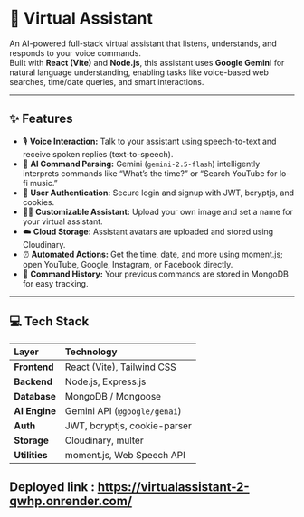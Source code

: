 # 🧠 Virtual Assistant

An AI-powered full-stack virtual assistant that listens, understands, and responds to your voice commands.  
Built with **React (Vite)** and **Node.js**, this assistant uses **Google Gemini** for natural language understanding, enabling tasks like voice-based web searches, time/date queries, and smart interactions.

---

## ✨ Features

- 🎙️ **Voice Interaction:** Talk to your assistant using speech-to-text and receive spoken replies (text-to-speech).  
- 🤖 **AI Command Parsing:** Gemini (`gemini-2.5-flash`) intelligently interprets commands like “What’s the time?” or “Search YouTube for lo-fi music.”  
- 🔐 **User Authentication:** Secure login and signup with JWT, bcryptjs, and cookies.  
- 🧑‍🎨 **Customizable Assistant:** Upload your own image and set a name for your virtual assistant.  
- ☁️ **Cloud Storage:** Assistant avatars are uploaded and stored using Cloudinary.  
- ⏰ **Automated Actions:** Get the time, date, and more using moment.js; open YouTube, Google, Instagram, or Facebook directly.  
- 🧾 **Command History:** Your previous commands are stored in MongoDB for easy tracking.

---

## 💻 Tech Stack

| Layer | Technology |
| :-- | :-- |
| **Frontend** | React (Vite), Tailwind CSS |
| **Backend** | Node.js, Express.js |
| **Database** | MongoDB / Mongoose |
| **AI Engine** | Gemini API (`@google/genai`) |
| **Auth** | JWT, bcryptjs, cookie-parser |
| **Storage** | Cloudinary, multer |
| **Utilities** | moment.js, Web Speech API |


## Deployed link : https://virtualassistant-2-qwhp.onrender.com/
